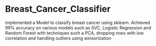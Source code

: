 # Breast_Cancer_Classifier
implemented a Model to classify breast cancer using sklearn. Achieved 99% accuracy on various models such as SVC, Logistic Regression and Random Forest with techniques such a PCA, dropping rows with low correlation and handling outliers using winsorization
